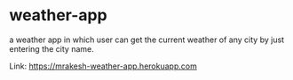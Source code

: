 # weather-app

a weather app in which user can get the current weather of any city by just entering the city name.

Link: https://mrakesh-weather-app.herokuapp.com
